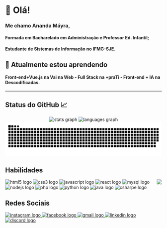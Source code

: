 <!--
**anandamayra1506/anandamayra1506** is a ✨ _special_ ✨ repository because its `README.md` (this file) appears on your GitHub profile.

Here are some ideas to get you started:

- 🔭 I’m currently working on ...
- 🌱 I’m currently learning ...
- 👯 I’m looking to collaborate on ...
- 🤔 I’m looking for help with ...
- 💬 Ask me about ...
- 📫 How to reach me: ...
- 😄 Pronouns: ...
- ⚡ Fun fact: ...

https://profile-readme-generator.com/
Extensão Markdown
-->

# 👋 Olá!

###

<div>

### Me chamo Ananda Máyra,

#### Formada em Bacharelado em Administração e Professor Ed. Infantil;

#### Estudante de Sistemas de Informação no IFMG-SJE.

</div>

## 🌱 Atualmente estou aprendendo

#### Front-end+Vue.js na Vai na Web - Full Stack na +praTi - Front-end + IA na Descodificadas.

<hr>

## Status do GitHub 📈

<div align="center">
  <img src="https://github-readme-stats.vercel.app/api?username=anandamayra1506&hide_title=false&hide_rank=false&show_icons=true&include_all_commits=true&count_private=true&disable_animations=false&theme=dracula&locale=en&hide_border=false" height="150" alt="stats graph"  />
  <img src="https://github-readme-stats.vercel.app/api/top-langs?username=anandamayra1506&locale=en&hide_title=false&layout=compact&card_width=320&langs_count=5&theme=dracula&hide_border=false" height="150" alt="languages graph"  />

  <picture>
    <source media="(prefers-color-scheme:dark)" srcset="https://raw.githubusercontent.com/anandamayra1506/anandamayra1506/output/github-contribution-grid-snake-dark.svg">
    <img alt="github contribution grid snake animation" src="https://raw.githubusercontent.com/anandamayra1506/anandamayra1506/output/github-contribution-grid-snake.svg">
  </picture>
</div>

###

## Habilidades

<div>
 <img align="right" height="120" src="https://i.imgflip.com/65efzo.gif"/>

<div align="left">
    <img src="https://cdn.jsdelivr.net/gh/devicons/devicon/icons/html5/html5-original.svg" height="40" alt="html5 logo"/>
    <img src="https://cdn.jsdelivr.net/gh/devicons/devicon/icons/css3/css3-original.svg" height="40" alt="css3 logo"/>
    <img src="https://cdn.jsdelivr.net/gh/devicons/devicon/icons/javascript/javascript-original.svg" height="40" alt="javascript logo"/>
    <img src="https://cdn.jsdelivr.net/gh/devicons/devicon/icons/react/react-original.svg" height="40" alt="react logo"/>
    <img src="https://cdn.jsdelivr.net/gh/devicons/devicon/icons/mysql/mysql-original.svg" height="40" alt="mysql logo"/>
    <img src="https://cdn.jsdelivr.net/gh/devicons/devicon/icons/nodejs/nodejs-original.svg" height="40" alt="nodejs logo"/>
    <img src="https://cdn.jsdelivr.net/gh/devicons/devicon/icons/php/php-original.svg" height="40" alt="php logo"/>
    <img src="https://cdn.jsdelivr.net/gh/devicons/devicon/icons/python/python-original.svg" height="40" alt="python logo"/>
    <img src="https://cdn.jsdelivr.net/gh/devicons/devicon/icons/java/java-original.svg" height="40" alt="java logo"/>
    <img src="https://cdn.jsdelivr.net/gh/devicons/devicon/icons/csharpe/csharpe-original.svg" height="40" alt="csharpe logo"/>
</div>
</div>

## Redes Sociais

<div align="left">
  <a href="https://instagram.com/anandamayra1506" target="_blank">
    <img src="https://img.shields.io/static/v1?message=Instagram&logo=instagram&label=&color=E4405F&logoColor=white&labelColor=&style=for-the-badge" height="35" alt="instagram logo"/>
  </a>
  <a href="https://www.facebook.com/anandamayra1506" target="_blank">
    <img src="https://img.shields.io/static/v1?message=Facebook&logo=facebook&label=&color=1877F2&logoColor=white&labelColor=&style=for-the-badge" height="35" alt="facebook logo"/>
  </a>
  <a href="mailto:anandacursosi@gmail.com" target="_blank">
    <img src="https://img.shields.io/static/v1?message=Gmail&logo=gmail&label=&color=D14836&logoColor=white&labelColor=&style=for-the-badge" height="35" alt="gmail logo"/>
  </a>
  <a href="https://www.linkedin.com/in/ananda-m%C3%A1yra-afonso-ferreira-086761162/" target="_blank">
    <img src="https://img.shields.io/static/v1?message=LinkedIn&logo=linkedin&label=&color=0077B5&logoColor=white&labelColor=&style=for-the-badge" height="35" alt="linkedin logo"/>
  </a>
  <a href="https://discord.com/channels/@anandamayra1506" target="_blank">
    <img src="https://img.shields.io/static/v1?message=Discord&logo=discord&label=&color=7289DA&logoColor=white&labelColor=&style=for-the-badge" height="35" alt="discord logo"/>
  </a>
</div>
